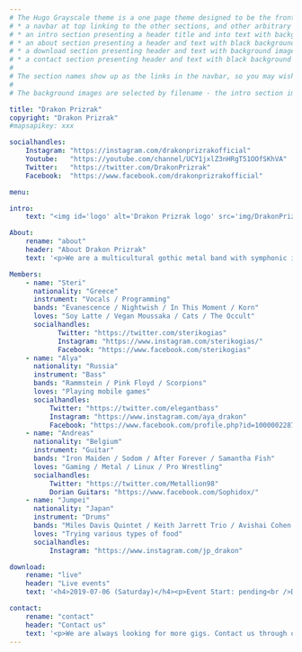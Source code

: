```yaml
---
# The Hugo Grayscale theme is a one page theme designed to be the front page to your site.  Its content is populated via the front-matter in content/_index.md.  The page consists of, in order:
# * a navbar at top linking to the other sections, and other arbitrary links
# * an intro section presenting a header title and into text with background image
# * an about section presenting a header and text with black background
# * a download section presenting header and text with background image
# * a contact section presenting header and text with black background
#
# The section names show up as the links in the navbar, so you may wish to rename them if, for example, you're not using it for the purpose suggested by the default section name.
#
# The background images are selected by filename - the intro section image must be named "intro-bg.jpg" and placed in the "static/img/" directory for your site.  Similarly, the downloads section image must be named "downloads-bg.jpg" and placed in the "static/img/" directory for your site.  See the default images in the theme's static directory for file size reference.

title: "Drakon Prizrak"
copyright: "Drakon Prizrak"
#mapsapikey: xxx

socialhandles:
    Instagram: "https://instagram.com/drakonprizrakofficial"
    Youtube:   "https://youtube.com/channel/UCY1jxlZ3nHRgT51OOfSKhVA"
    Twitter:   "https://twitter.com/DrakonPrizrak"
    Facebook:  "https://www.facebook.com/drakonprizrakofficial"

menu:

intro:
    text: "<img id='logo' alt='Drakon Prizrak logo' src='img/DrakonPrizrak_White.svg' />"

About:
    rename: "about"
    header: "About Drakon Prizrak"
    text: '<p>We are a multicultural gothic metal band with symphonic influences from Tokyo.<br />All of our members have different nationalities.</p>'

Members:
    - name: "Steri"
      nationality: "Greece"
      instrument: "Vocals / Programming"
      bands: "Evanescence / Nightwish / In This Moment / Korn"
      loves: "Soy Latte / Vegan Moussaka / Cats / The Occult"
      socialhandles:
            Twitter: "https://twitter.com/sterikogias"
            Instagram: "https://www.instagram.com/sterikogias/"
            Facebook: "https://www.facebook.com/sterikogias"
    - name: "Alya"
      nationality: "Russia"
      instrument: "Bass"
      bands: "Rammstein / Pink Floyd / Scorpions"
      loves: "Playing mobile games"
      socialhandles:
          Twitter: "https://twitter.com/elegantbass"
          Instagram: "https://www.instagram.com/aya_drakon"
          Facebook: "https://www.facebook.com/profile.php?id=100000228759105"
    - name: "Andreas"
      nationality: "Belgium"
      instrument: "Guitar"
      bands: "Iron Maiden / Sodom / After Forever / Samantha Fish"
      loves: "Gaming / Metal / Linux / Pro Wrestling"
      socialhandles:
          Twitter: "https://twitter.com/Metallion98"
          Dorian Guitars: "https://www.facebook.com/Sophidox/"
    - name: "Jumpei"
      nationality: "Japan"
      instrument: "Drums"
      bands: "Miles Davis Quintet / Keith Jarrett Trio / Avishai Cohen Trio"
      loves: "Trying various types of food"
      socialhandles:
          Instagram: "https://www.instagram.com/jp_drakon"

download:
    rename: "live"
    header: "Live events"
    text: '<h4>2019-07-06 (Saturday)</h4><p>Event Start: pending<br />Drakon Prizrak Start: pending<br />Entrance: pending<br /><h5>Shimo-Kitazawa Waver</h5>〒155-0031 Tokyo-to Setagaya-ku Kitazawa 2-14-13 B1F</p><p><a href="http://waverwaver.net/pc/access/" target="_blank">Access</a></p><iframe src="https://www.google.com/maps/embed?pb=!1m14!1m8!1m3!1d1620.841521430485!2d139.667948!3d35.66018!3m2!1i1024!2i768!4f13.1!3m3!1m2!1s0x0%3A0xb97bfa62349bbb69!2sWAVER!5e0!3m2!1sen!2sjp!4v1556110991951!5m2!1sen!2sjp" width="85%" height="450" frameborder="0" style="border:0" allowfullscreen></iframe></p><h3>Past live events</h3><h4>2019-04-18 (Thursday)</h4><p>Tsuji-san 40th guitar anniversary live event<br /><a href="http://gyoen-sound.com" target="_blank">Shinjuku Gyouen Sound</a><br />〒160-0022 Tokyo-to Shinjuku-ku Shinjuku 2-3-12 B1F</p>'

contact:
    rename: "contact"
    header: "Contact us"
    text: '<p>We are always looking for more gigs. Contact us through our social media or e-mail.</p><p><a href="mailto:contact@drakon-prizrak.com">contact@drakon-prizrak.com</p>'
---
```


